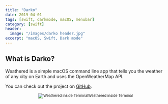 ```yaml
---
title: "Darko"
date: 2019-04-01
tags: [swift, darkmode, macOS, menubar]
category: [swift]
header:
  image: "/images/darko header.jpg"
excerpt: "macOS, Swift, Dark mode"
---
```


## What is Darko?

Weathered is a simple macOS command line app that tells you the weather of any city on Earth and uses the OpenWeatherMap API.

You can check out the project on [GitHub](https://github.com/nbolar/Darko).

<div style="width:image width px; font-size:80%; text-align:center;"><img src="{{ site.url }}{{ site.baseurl }}/images/darko header.png" alt="Weathered inside Terminal" width="width" height="height" style="padding-bottom:0.5em;" />Weathered inside Terminal</div>
